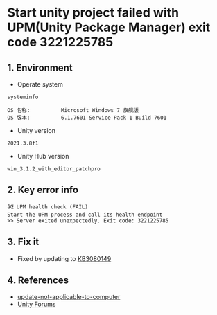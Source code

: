 # Start unity project failed with UPM(Unity Package Manager) exit code 3221225785
## 1. Environment
- Operate system  
```
systeminfo

OS 名称:          Microsoft Windows 7 旗舰版
OS 版本:          6.1.7601 Service Pack 1 Build 7601
```
- Unity version  
```
2021.3.8f1
```
- Unity Hub version  
```
win_3.1.2_with_editor_patchpro
```
## 2. Key error info
```
âŒ UPM health check (FAIL)
Start the UPM process and call its health endpoint
>> Server exited unexpectedly. Exit code: 3221225785
```
## 3. Fix it
- Fixed by updating to [KB3080149](https://www.catalog.update.microsoft.com/Search.aspx?q=KB3080149)
## 4. References
- [update-not-applicable-to-computer](https://www.minitool.com/backup-tips/update-not-applicable-to-computer.html)  
- [Unity Forums](https://forum.unity.com/threads/does-unitypackagemanager-needs-spying-update-for-windows7-starting-from-2021-2-17.1264310/)  

